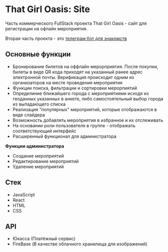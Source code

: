 # That Girl Oasis: Site

Часть коммерческого FullStack проекта That Girl Oasis - сайт для регистрации на офлайн мероприятия.

Вторая часть проекта - это [телеграм бот для знакомств](https://github.com/Nikidzawa/That_Girls_Oasis_TeleBot)

## Основные функции

* Бронирование билетов на оффлайн мерорприятия. После покупки, билеты в виде QR кода приходят на указанный ранее адрес 
электронной почты. Верификация происходит одним из организаторов на месте проведения мероприятия
* Функции поиска, фильтрации и сортировки мерорпиятий
* Определиние ближайшего города с мероприятиями исходя из геоданных указанных в анкете, либо самостоятельный выбор города из выпадающего списка
* Реализация "популярных" мероприятий, которые отображаются в виде слайдера
* Возможность добавлять мероприятия в избранное и их отслеживать
* На основании роли пользователя в группе - отображать соответствующий интерфейс
* Расширенный функционал для администратора

**Функции администратора**

* Создание мероприятий
* Редактирование мероприятий
* Удаление мероприятий

## Стек
* JavaScript
* React
* HTML
* CSS


## API
* Юкасса (Платёжный сервис)
* FireBase (В качестве облачного хранилища для изображений)